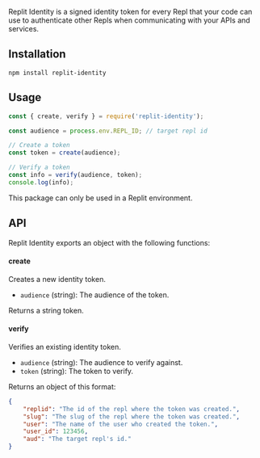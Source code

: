 Replit Identity is a signed identity token for every Repl that your code can use to authenticate other Repls when communicating with your APIs and services.
## Installation
```
npm install replit-identity
```
## Usage
```js
const { create, verify } = require('replit-identity');

const audience = process.env.REPL_ID; // target repl id

// Create a token
const token = create(audience);

// Verify a token
const info = verify(audience, token);
console.log(info);
```
This package can only be used in a Replit environment.
## API
Replit Identity exports an object with the following functions:
#### create
Creates a new identity token.

* `audience` (string): The audience of the token.

Returns a string token.
  
#### verify
Verifies an existing identity token.

* `audience` (string): The audience to verify against.
* `token` (string): The token to verify.

Returns an object of this format:
```json
{
	"replid": "The id of the repl where the token was created.",
	"slug": "The slug of the repl where the token was created.",
	"user": "The name of the user who created the token.",
	"user_id": 123456,
	"aud": "The target repl's id."
}
```